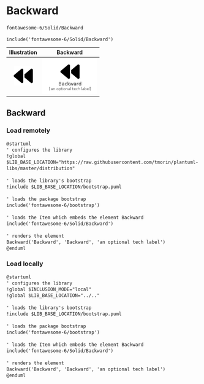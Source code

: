 # Backward


```text
fontawesome-6/Solid/Backward
```

```text
include('fontawesome-6/Solid/Backward')
```



| Illustration | Backward |
| :---: | :---: |
| ![illustration for Illustration](../../fontawesome-6/Solid/Backward.png) | ![illustration for Backward](../../fontawesome-6/Solid/Backward.Local.png) |




## Backward

### Load remotely
```plantuml
@startuml
' configures the library
!global $LIB_BASE_LOCATION="https://raw.githubusercontent.com/tmorin/plantuml-libs/master/distribution"

' loads the library's bootstrap
!include $LIB_BASE_LOCATION/bootstrap.puml

' loads the package bootstrap
include('fontawesome-6/bootstrap')

' loads the Item which embeds the element Backward
include('fontawesome-6/Solid/Backward')

' renders the element
Backward('Backward', 'Backward', 'an optional tech label')
@enduml
```

### Load locally
```plantuml
@startuml
' configures the library
!global $INCLUSION_MODE="local"
!global $LIB_BASE_LOCATION="../.."

' loads the library's bootstrap
!include $LIB_BASE_LOCATION/bootstrap.puml

' loads the package bootstrap
include('fontawesome-6/bootstrap')

' loads the Item which embeds the element Backward
include('fontawesome-6/Solid/Backward')

' renders the element
Backward('Backward', 'Backward', 'an optional tech label')
@enduml
```

